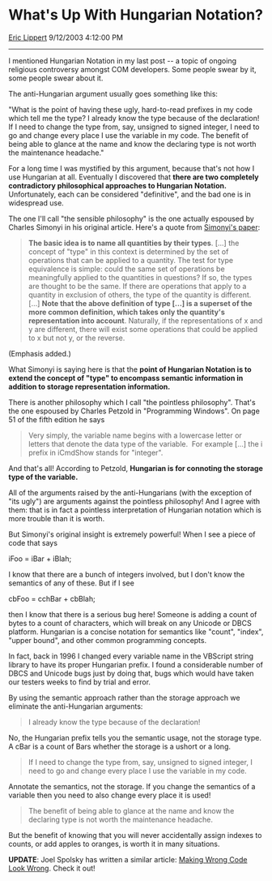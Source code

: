 # What's Up With Hungarian Notation?

[Eric Lippert](https://social.msdn.microsoft.com/profile/Eric%20Lippert) 9/12/2003 4:12:00 PM

-----

I mentioned Hungarian Notation in my last post -- a topic of ongoing religious controversy amongst COM developers. Some people swear by it, some people swear about it.

The anti-Hungarian argument usually goes something like this:

"What is the point of having these ugly, hard-to-read prefixes in my code which tell me the type? I already know the type because of the declaration\! If I need to change the type from, say, unsigned to signed integer, I need to go and change every place I use the variable in my code. The benefit of being able to glance at the name and know the declaring type is not worth the maintenance headache."

For a long time I was mystified by this argument, because that's not how I use Hungarian at all. Eventually I discovered that **there are two completely contradictory philosophical approaches to Hungarian Notation.** Unfortunately, each can be considered "definitive", and the bad one is in widespread use.

The one I'll call "the sensible philosophy" is the one actually espoused by Charles Simonyi in his original article. Here's a quote from [Simonyi's paper](http://msdn.microsoft.com/library/default.asp?url=/library/en-us/dnvs600/html/HungaNotat.asp):

> **The basic idea is to name all quantities by their types**. \[...\] the concept of "type" in this context is determined by the set of operations that can be applied to a quantity. The test for type equivalence is simple: could the same set of operations be meaningfully applied to the quantities in questions? If so, the types are thought to be the same. If there are operations that apply to a quantity in exclusion of others, the type of the quantity is different. \[...\] **Note that the above definition of type \[...\] is a superset of the more common definition, which takes only the quantity's representation into account**. Naturally, if the representations of x and y are different, there will exist some operations that could be applied to x but not y, or the reverse.

(Emphasis added.)

What Simonyi is saying here is that the **point of Hungarian Notation is to extend the concept of "type" to encompass semantic information in addition to storage representation information.**

There is another philosophy which I call "the pointless philosophy". That's the one espoused by Charles Petzold in "Programming Windows". On page 51 of the fifth edition he says

> Very simply, the variable name begins with a lowercase letter or letters that denote the data type of the variable.  For example \[...\] the i prefix in iCmdShow stands for "integer".

And that's all\! According to Petzold, **Hungarian is for connoting the storage type of the variable.**

All of the arguments raised by the anti-Hungarians (with the exception of "its ugly") are arguments against the pointless philosophy\! And I agree with them: that is in fact a pointless interpretation of Hungarian notation which is more trouble than it is worth.

But Simonyi's original insight is extremely powerful\! When I see a piece of code that says

iFoo = iBar + iBlah;

I know that there are a bunch of integers involved, but I don't know the semantics of any of these. But if I see

cbFoo = cchBar + cbBlah;

then I know that there is a serious bug here\! Someone is adding a count of bytes to a count of characters, which will break on any Unicode or DBCS platform. Hungarian is a concise notation for semantics like "count", "index", "upper bound", and other common programming concepts.

In fact, back in 1996 I changed every variable name in the VBScript string library to have its proper Hungarian prefix. I found a considerable number of DBCS and Unicode bugs just by doing that, bugs which would have taken our testers weeks to find by trial and error.

By using the semantic approach rather than the storage approach we eliminate the anti-Hungarian arguments:

> I already know the type because of the declaration\!

No, the Hungarian prefix tells you the semantic usage, not the storage type. A cBar is a count of Bars whether the storage is a ushort or a long.

> If I need to change the type from, say, unsigned to signed integer, I need to go and change every place I use the variable in my code.

Annotate the semantics, not the storage. If you change the semantics of a variable then you need to also change every place it is used\!

> The benefit of being able to glance at the name and know the declaring type is not worth the maintenance headache.

But the benefit of knowing that you will never accidentally assign indexes to counts, or add apples to oranges, is worth it in many situations.

**UPDATE**: Joel Spolsky has written a similar article: [Making Wrong Code Look Wrong](http://www.joelonsoftware.com/articles/Wrong.html). Check it out\!

